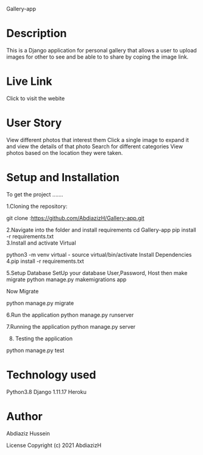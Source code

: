 Gallery-app

# Description
This is a Django application for personal gallery that allows a user to upload images for other to see and be able to to share by coping the image link.

# Live Link
Click to visit the webite

# User Story
View different photos that interest them
Click a single image to expand it and view the details of that photo
Search for different categories
View photos based on the location they were taken.

# Setup and Installation

To get the project .......

1.Cloning the repository:

git clone :https://github.com/AbdiazizH/Gallery-app.git

2.Navigate into the folder and install requirements
cd Gallery-app pip install -r requirements.txt   
3.Install and activate Virtual

python3 -m venv virtual - source virtual/bin/activate
Install Dependencies
4.pip install -r requirements.txt

5.Setup Database
SetUp your database User,Password, Host then make migrate
python manage.py makemigrations app

Now Migrate

python manage.py migrate

6.Run the application
python manage.py runserver

7.Running the application
python manage.py server 

8. Testing the application

python manage.py test

# Technology used
Python3.8
Django 1.11.17
Heroku

# Author
Abdiaziz Hussein

License
Copyright (c) 2021 AbdiazizH